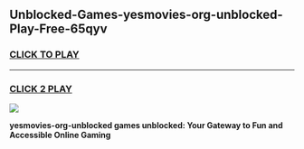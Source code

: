
## Unblocked-Games-yesmovies-org-unblocked-Play-Free-65qyv
<h3>
<a href="https://premium76.site?title=yesmovies-org-unblocked&ref=21A">CLICK TO PLAY</a></h3>
<hr>

<h3>
<a href="https://premium76.site?title=yesmovies-org-unblocked&ref=21A">CLICK 2 PLAY</a>
  
</h3>

<a href="https://premium76.site?title=yesmovies-org-unblocked&ref=21A"><img src="https://clearcache.store/games.png"></a>


**yesmovies-org-unblocked games unblocked: Your Gateway to Fun and Accessible Online Gaming**
